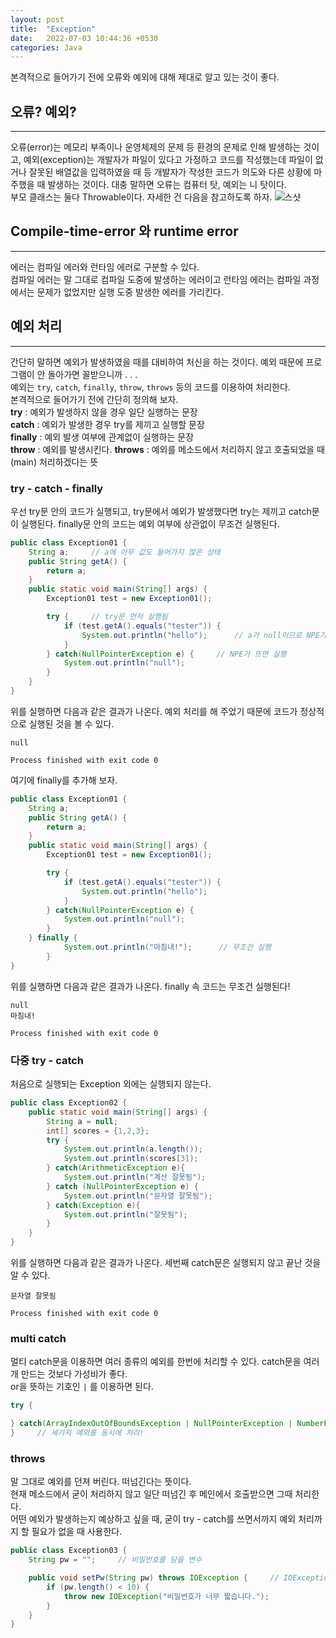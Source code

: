 ```yaml
---
layout: post
title:  "Exception"
date:   2022-07-03 10:44:36 +0530
categories: Java
---
```

본격적으로 들어가기 전에 오류와 예외에 대해 제대로 알고 있는 것이 좋다.
## 오류? 예외?
***
오류(error)는 메모리 부족이나 운영체제의 문제 등 환경의 문제로 인해 발생하는 것이고, 예외(exception)는 개발자가 파일이 있다고 가정하고 코드를 작성했는데 파일이 없거나 잘못된 배열값을 입력하였을 때 등 개발자가 작성한 코드가 의도와 다른 상황에 마주했을 때 발생하는 것이다. 대충 말하면 오류는 컴퓨터 탓, 예외는 니 탓이다.   
부모 클래스는 둘다 Throwable이다. 자세한 건 다음을 참고하도록 하자.
![스샷](http://drive.google.com/uc?export=view&id=1JFu2ljupPRg4Abw9GikUcaWEH6uCDJ04)
## Compile-time-error 와 runtime error
***
에러는 컴파일 에러와 런타임 에러로 구분할 수 있다.   
컴파일 에러는 말 그대로 컴파일 도중에 발생하는 에러이고 런타임 에러는 컴파일 과정에서는 문제가 없었지만 실행 도중 발생한 에러를 가리킨다.

## 예외 처리
***
간단히 말하면 예외가 발생하였을 때를 대비하여 처신을 하는 것이다. 예외 때문에 프로그램이 안 돌아가면 꼴받으니까 . . .   
예외는 ```try```, ```catch```, ```finally```, ```throw```, ```throws``` 등의 코드를 이용하여 처리한다.   
본격적으로 들어가기 전에 간단히 정의해 보자.   
**try** : 예외가 발생하지 않을 경우 일단 실행하는 문장   
**catch** : 예외가 발생한 경우 try를 제끼고 실행할 문장   
**finally** : 예외 발생 여부에 관계없이 실행하는 문장   
**throw** : 예외를 발생시킨다.
**throws** : 예외를 메소드에서 처리하지 않고 호출되었을 때(main) 처리하겠다는 뜻   

### try - catch - finally
우선 try문 안의 코드가 실행되고, try문에서 예외가 발생했다면 try는 제끼고 catch문이 실행된다. finally문 안의 코드는 예외 여부에 상관없이 무조건 실행된다.

```java
public class Exception01 {
    String a;     // a에 아무 값도 들어가지 않은 상태
    public String getA() {
        return a;
    }
    public static void main(String[] args) {
        Exception01 test = new Exception01();

        try {     // try문 먼저 실행됨
            if (test.getA().equals("tester")) {
                System.out.println("hello");      // a가 null이므로 NPE가 뜬다
            }
        } catch(NullPointerException e) {     // NPE가 뜨면 실행
            System.out.println("null");
        }
    }
}
```
위를 실행하면 다음과 같은 결과가 나온다. 예외 처리를 해 주었기 때문에 코드가 정상적으로 실행된 것을 볼 수 있다.
```
null

Process finished with exit code 0
```   

여기에 finally를 추가해 보자.
```java
public class Exception01 {
    String a;
    public String getA() {
        return a;
    }
    public static void main(String[] args) {
        Exception01 test = new Exception01();

        try {
            if (test.getA().equals("tester")) {
                System.out.println("hello");
            }
        } catch(NullPointerException e) {
            System.out.println("null");
        }
    } finally {
            System.out.println("마침내!");      // 무조건 실행
        }
}
```
위를 실행하면 다음과 같은 결과가 나온다. finally 속 코드는 무조건 실행된다!
```
null
마침내!

Process finished with exit code 0
```
### 다중 try - catch
처음으로 실행되는 Exception 외에는 실행되지 않는다.
```java
public class Exception02 {
    public static void main(String[] args) {
        String a = null;
        int[] scores = {1,2,3};
        try {
            System.out.println(a.length());
            System.out.println(scores[3]);
        } catch(ArithmeticException e){
            System.out.println("계산 잘못됨");
        } catch (NullPointerException e) {
            System.out.println("문자열 잘못됨");
        } catch(Exception e){
            System.out.println("잘못됨");
        }
    }
}
```
위를 실행하면 다음과 같은 결과가 나온다. 세번째 catch문은 실행되지 않고 끝난 것을 알 수 있다.
```
문자열 잘못됨

Process finished with exit code 0
```
### multi catch
멀티 catch문을 이용하면 여러 종류의 예외를 한번에 처리할 수 있다. catch문을 여러 개 만드는 것보다 가성비가 좋다.   
or을 뜻하는 기호인 ```|``` 를 이용하면 된다.
```java
try {

} catch(ArrayIndexOutOfBoundsException | NullPointerException | NumberFormatException e) {
}     // 세가지 예외를 동시에 처리!

```
### throws
말 그대로 예외를 던져 버린다. 떠넘긴다는 뜻이다.   
현재 메소드에서 굳이 처리하지 않고 일단 떠넘긴 후 메인에서 호출받으면 그때 처리한다.   
어떤 예외가 발생하는지 예상하고 싶을 때, 굳이 try - catch를 쓰면서까지 예외 처리까지 할 필요가 없을 때 사용한다.
```java
public class Exception03 {
    String pw = "";     // 비밀번호를 담을 변수

    public void setPw(String pw) throws IOException {     // IOException이 발생할 것을 예상
        if (pw.length() < 10) {
            throw new IOException("비밀번호가 너무 짧습니다.");
        }
    }
}
```






